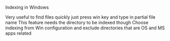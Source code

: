 Indexing in Windows

Very useful to find files quickly 
just press win key and type in partial file name 
This feature needs the directory to be indexed though
Choose indexing from Win configuration and exclude directories that are OS and MS apps related

